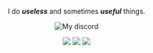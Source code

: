 <p align="center">
    <p align="center">I do <strong><i>useless</i></strong> and sometimes <strong><i>useful</i></strong> things.</p>
    <p align="center">
        <img align="center" alt="My discord" src="https://img.shields.io/badge/Discord-notsapinho%232975-8768e8"
    </p>
    <p align="center">
    <img src="https://xesque.rocketseat.dev/platform/tech/javascript.svg">
    <img src="https://xesque.rocketseat.dev/platform/tech/node.svg"> 
    <img src="https://xesque.rocketseat.dev/platform/tech/html5.svg"> 
    </p>
</p>
